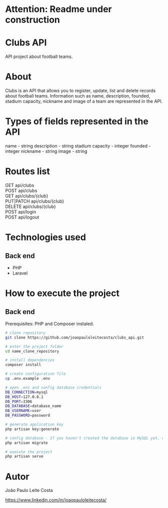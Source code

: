 # Attention: Readme under construction

# Clubs API
API project about football teams.

# About
Clubs is an API that allows you to register, update, list and delete records about football teams. Information such as name, description, founded, stadium capacity, nickname and image of a team are represented in the API. 

# Types of fields represented in the API
name - string
description - string
stadium capacity - integer
founded - integer
nickname - string
image - string

# Routes list
GET        api/clubs   
POST       api/clubs   
GET        api/clubs/{club}   
PUT|PATCH  api/clubs/{club}   
DELETE     api/clubs/{club}   
POST       api/login   
POST       api/logout

# Technologies used
## Back end
- PHP
- Laravel

# How to execute the project

## Back end
Prerequisites: PHP and Composer instaled.

```bash
# clone repository
git clone https://github.com/joaopauloleitecosta/clubs_api.git

# enter the project folder
cd name_clone_repository

# install dependencies
composer install

# create configuration file
cp .env.example .env

# open .env and config database credentials
DB_CONNECTION=mysql
DB_HOST=127.0.0.1
DB_PORT=3306
DB_DATABASE=database_name
DB_USERNAME=user
DB_PASSWORD=password

# generate application key
php artisan key:generate

# config database - If you haven't created the database in MySQL yet, create it manually. Then run the command:
php artisan migrate

# execute the project
php artisan serve
```

# Autor
João Paulo Leite Costa

https://www.linkedin.com/in/joaopauloleitecosta/

